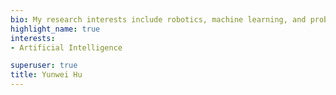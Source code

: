 ```yaml
---
bio: My research interests include robotics, machine learning, and probabilistic modeling.
highlight_name: true
interests:
- Artificial Intelligence

superuser: true
title: Yunwei Hu
---
```

